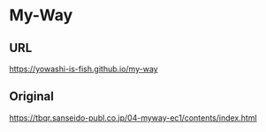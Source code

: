 # My-Way

## URL
https://yowashi-is-fish.github.io/my-way

## Original
https://tbqr.sanseido-publ.co.jp/04-myway-ec1/contents/index.html
